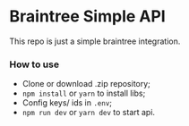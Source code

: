 # Braintree Simple API

This repo is just a simple braintree integration.

### How to use

- Clone or download .zip repository;
- `npm install` or `yarn` to install libs;
- Config keys/ ids in `.env`;
- `npm run dev` or `yarn dev` to start api.
